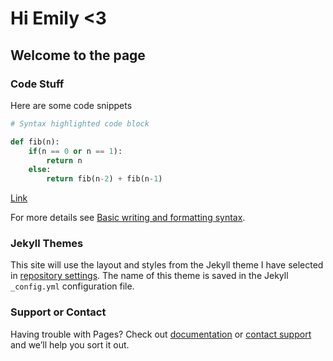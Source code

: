# Hi Emily <3

## Welcome to the page

### Code Stuff

Here are some code snippets

```python
# Syntax highlighted code block

def fib(n):
	if(n == 0 or n == 1):
		return n
	else:
		return fib(n-2) + fib(n-1)

```

[Link](https://www.wolframalpha.com)

For more details see [Basic writing and formatting syntax](https://docs.github.com/en/github/writing-on-github/getting-started-with-writing-and-formatting-on-github/basic-writing-and-formatting-syntax).

### Jekyll Themes

This site will use the layout and styles from the Jekyll theme I have selected in [repository settings](https://github.com/smailliwniloc/smailliwniloc.github.io/settings/pages). The name of this theme is saved in the Jekyll `_config.yml` configuration file.

### Support or Contact

Having trouble with Pages? Check out [documentation](https://docs.github.com/categories/github-pages-basics/) or [contact support](https://support.github.com/contact) and we’ll help you sort it out.
